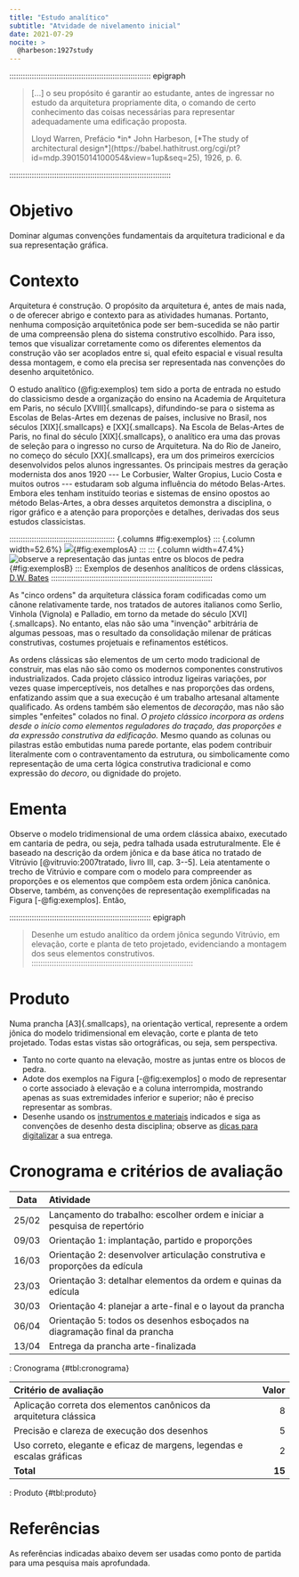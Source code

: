 ```yaml
---
title: "Estudo analítico"
subtitle: "Atvidade de nivelamento inicial"
date: 2021-07-29
nocite: >
  @harbeson:1927study
---
```


::::::::::::::::::::::::::::::::::::::::::::::::::::::::::::::: epigraph
> [...] o seu propósito é garantir ao estudante, antes de ingressar no
> estudo da arquitetura propriamente dita, o comando de certo
> conhecimento das coisas necessárias para representar adequadamente uma
> edificação proposta.
>
> <footer>Lloyd Warren, Prefácio *in* John Harbeson, [*The study of architectural design*](https://babel.hathitrust.org/cgi/pt?id=mdp.39015014100054&view=1up&seq=25), 1926, p. 6.</footer>
::::::::::::::::::::::::::::::::::::::::::::::::::::::::::::::::::::::::

# Objetivo #

Dominar algumas convenções fundamentais da arquitetura tradicional e
da sua representação gráfica.

# Contexto #

Arquitetura é construção. O propósito da arquitetura é, antes de mais
nada, o de oferecer abrigo e contexto para as atividades humanas.
Portanto, nenhuma composição arquitetônica pode ser bem-sucedida se não
partir de uma compreensão plena do sistema construtivo escolhido. Para
isso, temos que visualizar corretamente como os diferentes elementos da
construção vão ser acoplados entre si, qual efeito espacial e visual
resulta dessa montagem, e como ela precisa ser representada nas
convenções do desenho arquitetônico.

O estudo analítico (@fig:exemplos) tem sido a porta de entrada no estudo
do classicismo desde a organização do ensino na Academia de Arquitetura
em Paris, no século  [XVIII]{.smallcaps}, difundindo-se para o sistema
as Escolas de Belas-Artes em dezenas de países, inclusive no Brasil, nos
séculos [XIX]{.smallcaps} e [XX]{.smallcaps}. Na Escola de Belas-Artes
de Paris, no final do século [XIX]{.smallcaps}, o analítico era uma das
provas de seleção para o ingresso no curso de Arquitetura. Na do Rio de
Janeiro, no começo do século [XX]{.smallcaps}, era um dos primeiros
exercícios desenvolvidos pelos alunos ingressantes. Os principais
mestres da geração modernista dos anos 1920 --- Le Corbusier, Walter
Gropius, Lucio Costa e muitos outros --- estudaram sob alguma influência
do método Belas-Artes. Embora eles tenham instituído teorias e sistemas
de ensino opostos ao método Belas-Artes, a obra desses arquitetos
demonstra a disciplina, o rigor gráfico e a atenção para proporções e
detalhes, derivadas dos seus estudos classicistas.

::::::::::::::::::::::::::::::::::::::::::::::: {.columns #fig:exemplos}
::: {.column width=52.6%}
![](https://i.pinimg.com/originals/e7/42/19/e74219be5068aa18914b27d4fcc6fdfe.jpg){#fig:exemplosA} 
:::
::: {.column width=47.4%}
![observe a representação das juntas entre os blocos de pedra](https://i.pinimg.com/originals/ee/f8/c1/eef8c161b0968701b3eb91494cc0bcde.jpg){#fig:exemplosB}
:::
Exemplos de desenhos analíticos de ordens clássicas, [D.W. Bates](http://www.dwbates.com/fine-art)
::::::::::::::::::::::::::::::::::::::::::::::::::::::::::::::::::::::::

As "cinco ordens" da arquitetura clássica foram codificadas como um
cânone relativamente tarde, nos tratados de autores italianos como
Serlio, Vinhola (Vignola) e Palladio, em torno da metade do século [XVI]{.smallcaps}.
No entanto, elas não são uma "invenção" arbitrária de algumas pessoas,
mas o resultado da consolidação milenar de práticas construtivas,
costumes projetuais e refinamentos estéticos.

As ordens clássicas são elementos de um certo modo tradicional de
construir, mas elas não são como os modernos componentes construtivos
industrializados. Cada projeto clássico introduz ligeiras variações, por
vezes quase imperceptíveis, nos detalhes e nas proporções das ordens,
enfatizando assim que a sua execução é um trabalho artesanal altamente
qualificado. As ordens também são elementos de *decoração*, mas não são
simples "enfeites" colados no final. *O projeto clássico incorpora as
ordens desde o início como elementos reguladores do traçado, das
proporções e da expressão construtiva da edificação.* Mesmo quando as
colunas ou pilastras estão embutidas numa parede portante, elas podem
contribuir literalmente com o contraventamento da estrutura, ou
simbolicamente como representação de uma certa lógica construtiva
tradicional e como expressão do *decoro*, ou dignidade do projeto.

# Ementa #

Observe o modelo tridimensional de uma ordem clássica abaixo, executado
em cantaria de pedra, ou seja, pedra talhada usada estruturalmente. Ele
é baseado na descrição da ordem jônica e da base ática no tratado de
Vitrúvio [@vitruvio:2007tratado, livro III, cap. 3--5]. Leia atentamente
o trecho de Vitrúvio e compare com o modelo para compreender as
proporções e os elementos que compõem esta ordem jônica canônica.
Observe, também, as convenções de representação exemplificadas na Figura
[-@fig:exemplos]. Então,

::::::::::::::::::::::::::::::::::::::::::::::::::::::::::::::: epigraph
> Desenhe um estudo analítico da ordem jônica segundo Vitrúvio, em
> elevação, corte e planta de teto projetado, evidenciando a montagem
> dos seus elementos construtivos.
::::::::::::::::::::::::::::::::::::::::::::::::::::::::::::::::::::::::

# Produto #

Numa prancha [A3]{.smallcaps}, na orientação vertical, represente a
ordem jônica do modelo tridimensional em elevação, corte e planta de
teto projetado. Todas estas vistas são ortográficas, ou seja, sem
perspectiva.

- Tanto no corte quanto na elevação, mostre as juntas entre os blocos de
  pedra.
- Adote dos exemplos na Figura [-@fig:exemplos] o modo de representar o
  corte associado à elevação e a coluna interrompida, mostrando apenas
  as suas extremidades inferior e superior; não é preciso representar as
  sombras.
- Desenhe usando os [instrumentos e materiais](materiais.md) indicados e
  siga as convenções de desenho desta disciplina; observe as
  [dicas para digitalizar](digitalizar.md) a sua entrega.

# Cronograma e critérios de avaliação #

| Data  | Atividade                                                                 |
|:-----:|:--------------------------------------------------------------------------|
| 25/02 | Lançamento do trabalho: escolher ordem e iniciar a pesquisa de repertório |
| 09/03 | Orientação 1: implantação, partido e proporções                           |
| 16/03 | Orientação 2: desenvolver articulação construtiva e proporções da edícula |
| 23/03 | Orientação 3: detalhar elementos da ordem e quinas da edícula             |
| 30/03 | Orientação 4: planejar a arte-final e o layout da prancha                 |
| 06/04 | Orientação 5: todos os desenhos esboçados na diagramação final da prancha |
| 13/04 | Entrega da prancha arte-finalizada                                        |

: Cronograma {#tbl:cronograma}

| Critério de avaliação                                                  |  Valor |
|:-----------------------------------------------------------------------|-------:|
| Aplicação correta dos elementos canônicos da arquitetura clássica      |      8 |
| Precisão e clareza de execução dos desenhos                            |      5 |
| Uso correto, elegante e eficaz de margens, legendas e escalas gráficas |      2 |
| **Total**                                                              | **15** |

: Produto {#tbl:produto}

# Referências #

As referências indicadas abaixo devem ser usadas como ponto de partida
para uma pesquisa mais aprofundada.

